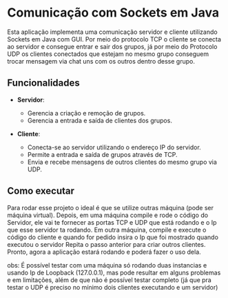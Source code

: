 # Comunicação com Sockets em Java
Esta aplicação implementa uma comunicação servidor e cliente utilizando Sockets em Java com GUI. Por meio do protocolo TCP o cliente se conecta 
ao servidor e consegue entrar e sair dos grupos, já por meio do Protocolo UDP os clientes conectados que estejam no mesmo grupo conseguem
trocar mensagem via chat uns com os outros dentro desse grupo.
## Funcionalidades 

- **Servidor**:
  - Gerencia a criação e remoção de grupos.
  - Gerencia a entrada e saída de clientes dos grupos.

- **Cliente**:
  - Conecta-se ao servidor utilizando o endereço IP do servidor.
  - Permite a entrada e saída de grupos através de TCP.
  - Envia e recebe mensagens de outros clientes do mesmo grupo via UDP.

## Como executar

Para rodar esse projeto o ideal é que se utilize outras máquina (pode ser máquina virtual).
Depois, em uma máquina compile e rode o código do Servidor, ele vai te fornecer as portas TCP e UDP que está rodando e o Ip que esse servidor ta rodando.
Em outra máquina, compile e execute o código do cliente e quando for pedido insira o Ip que foi mostrado quando executou o servidor
Repita o passo anterior para criar outros clientes.
Pronto, agora a aplicação estará rodando e poderá fazer o uso dela.

obs: É possível testar com uma máquina só rodando duas instancias e usando Ip de Loopback (127.0.0.1), mas pode resultar em alguns problemas e em
limitações, além de que não é possível testar completo (já que pra testar o UDP é preciso no mínimo dois clientes executando e um servidor)
